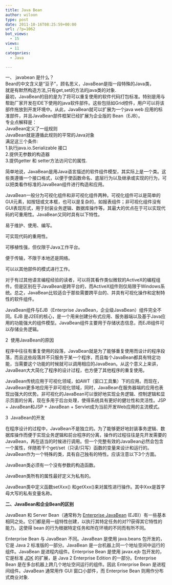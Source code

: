 ```yaml
---
title: Java Bean
author: wiloon
type: post
date: 2011-10-16T08:25:59+00:00
url: /?p=1062
bot_views:
  - 15
views:
  - 11
categories:
  - Java

---
```

<div>
  一、 javabean 是什么？
</div>

<div>
  Bean的中文含义是“豆子”，顾名思义，JavaBean是指一段特殊的Java类，
</div>

<div>
  就是有默然构造方法,只有get,set的方法的java类的对象.
</div>

<div>
  最初，JavaBean的目的是为了将可以重复使用的软件代码打包标准。特别是用与帮助厂家开发在IDE下使用的java软件部件。这些包括如Grid控件，用户可以将该部件拖放到开发环境中。从此，JavaBean就可以扩展为一个java web 应用的标准部件，并且JavaBean部件框架已经扩展为企业版的 Bean（EJB）。
</div>

<div>
  专业点解释是：
</div>

<div>
  JavaBean定义了一组规则
</div>

<div>
  JavaBean就是遵循此规则的平常的Java对象
</div>

<div>
  满足这三个条件:
</div>

<div>
  1.执行java.io.Serializable 接口
</div>

<div>
  2.提供无参数的构造器
</div>

<div>
  3.提供getter 和 setter方法访问它的属性.
</div>

<div>
  <p>
    简单地说，JavaBean是用Java语言描述的软件组件模型，其实际上是一个类。这些类遵循一个接口格式，以便于使函数命名、底层行为以及继承或实现的行为，可以把类看作标准的JavaBean组件进行构造和应用。
  </p>
  
  <p>
    JavaBean一般分为可视化组件和非可视化组件两种。可视化组件可以是简单的GUI元素，如按钮或文本框，也可以是复杂的，如报表组件；非可视化组件没有GUI表现形式，用于封装业务逻辑、数据库操作等。其最大的优点在于可以实现代码的可重用性。JavaBean又同时具有以下特性。
  </p>
  
  <p>
    易于维护、使用、编写。
  </p>
  
  <p>
    可实现代码的重用性。
  </p>
  
  <p>
    可移植性强，但仅限于Java工作平台。
  </p>
  
  <p>
    便于传输，不限于本地还是网络。
  </p>
  
  <p>
    可以以其他部件的模式进行工作。
  </p>
  
  <p>
    对于有过其他语言编程经验的读者，可以将其看作类似微软的ActiveX的编程组件。但是区别在于JavaBean是跨平台的，而ActiveX组件则仅局限于Windows系统。总之，JavaBean比较适合于那些需要跨平台的、并具有可视化操作和定制特性的软件组件。
  </p>
  
  <p>
    JavaBean组件与EJB（Enterprise JavaBean，企业级JavaBean）组件完全不同。EJB 是J2EE的核心，是一个用来创建分布式应用、服务器端以及基于Java应用的功能强大的组件模型。JavaBean组件主要用于存储状态信息，而EJB组件可以存储业务逻辑。
  </p>
  
  <p>
    2  使用JavaBean的原因
  </p>
  
  <p>
    程序中往往有重复使用的段落，JavaBean就是为了能够重复使用而设计的程序段落，而且这些段落并不只服务于某一个程序，而且每个JavaBean都具有特定功能，当需要这个功能的时候就可以调用相应的JavaBean。从这个意义上来讲，JavaBean大大简化了程序的设计过程，也方便了其他程序的重复使用。
  </p>
  
  <p>
    JavaBean传统应用于可视化领域，如AWT（窗口工具集）下的应用。而现在，JavaBean更多地应用于非可视化领域，同时，JavaBean在服务器端的应用也表现出强大的优势。非可视化的JavaBean可以很好地实现业务逻辑、控制逻辑和显示页面的分离，现在多用于后台处理，使得系统具有更好的健壮性和灵活性。JSP + JavaBean和JSP + JavaBean + Servlet成为当前开发Web应用的主流模式。
  </p>
  
  <p>
    3  JavaBean的开发
  </p>
  
  <p>
    在程序设计的过程中，JavaBean不是独立的。为了能够更好地封装事务逻辑、数据库操作而便于实现业务逻辑和前台程序的分离，操作的过程往往是先开发需要的JavaBean，再在适当的时候进行调用。但一个完整有效的JavaBean必然会包含一个属性，伴随若干个get/set（只读/只写）函数的变量来设计和运行的。JavaBean作为一个特殊的类，具有自己独有的特性。应该注意以下3个方面。
  </p>
  
  <p>
    JavaBean类必须有一个没有参数的构造函数。
  </p>
  
  <p>
    JavaBean类所有的属性最好定义为私有的。
  </p>
  
  <p>
    JavaBean类中定义函数setXxx() 和getXxx()来对属性进行操作。其中Xxx是首字母大写的私有变量名称。
  </p>
  
  <p>
    
  </p>
  
  <p>
    <strong>二、JavaBean和企业Bean的区别</strong>
  </p>
  
  <p>
    JavaBean 和 Server Bean（通常称为 <a title="Enterprise JavaBean" href="http://www.hudong.com/wiki/Enterprise%20JavaBean" target="_blank">Enterprise JavaBean</a> (EJB)）有一些基本相同之处。它们都是用一组特性创建，以执行其特定任务的对??获得其它特性的能力。这使得 bean 的行为根据特定任务和所在环境的不同而有所不同。
  </p>
  
  <p>
    Enterprise Bean 与 JavaBean 不同。JavaBean 是使用 java.beans 包开发的，它是 Java 2 标准版的一部分。JavaBean 是一台机器上同一个地址空间中运行的组件。JavaBean 是进程内组件。Enterprise Bean 是使用 javax.ejb 包开发的，它是标准 <a title="JDK" href="http://www.hudong.com/wiki/JDK" target="_blank">JDK</a> 的扩展，是 Java 2 Enterprise Edition 的一部分。Enterprise Bean 是在多台机器上跨几个地址空间运行的组件。因此 Enterprise Bean 是进程间组件。JavaBean 通常用作 GUI 窗口小部件，而 Enterprise Bean 则用作分布式商业对象.
  </p>
</div>